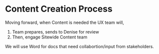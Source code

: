# Content Creation Process

Moving forward, when Content is needed the UX team will,

1. Team prepares, sends to Denise for review
2. Then, engage Sitewide Content team 

We will use Word for docs that need collabortion/input from stakeholders. 
